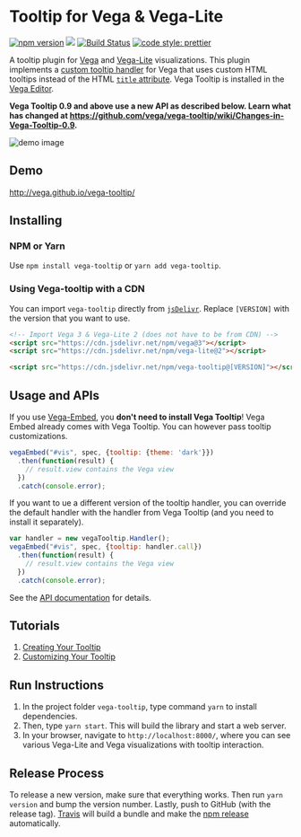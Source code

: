 # Tooltip for Vega & Vega-Lite
[![npm version](https://img.shields.io/npm/v/vega-tooltip.svg)](https://www.npmjs.com/package/vega-tooltip)
[![](https://data.jsdelivr.com/v1/package/npm/vega-tooltip/badge?style=rounded)](https://www.jsdelivr.com/package/npm/vega-tooltip)
[![Build Status](https://travis-ci.org/vega/vega-tooltip.svg?branch=master)](https://travis-ci.org/vega/vega-tooltip)
[![code style: prettier](https://img.shields.io/badge/code_style-prettier-ff69b4.svg?style=rounded)](https://github.com/prettier/prettier)


A tooltip plugin for [Vega](http://vega.github.io/vega/) and [Vega-Lite](https://vega.github.io/vega-lite/) visualizations. This plugin implements a [custom tooltip handler](https://vega.github.io/vega/docs/api/view/#view_tooltip) for Vega that uses custom HTML tooltips instead of the HTML [`title` attribute](https://developer.mozilla.org/en-US/docs/Web/API/HTMLElement/title). Vega Tooltip is installed in the [Vega Editor](https://vega.github.io/editor/).

**Vega Tooltip 0.9 and above use a new API as described below. Learn what has changed at https://github.com/vega/vega-tooltip/wiki/Changes-in-Vega-Tooltip-0.9.**

![demo image](demo.png "a tooltip for a Vega-Lite scatterplot")

## Demo

http://vega.github.io/vega-tooltip/

## Installing

### NPM or Yarn

Use `npm install vega-tooltip` or `yarn add vega-tooltip`.

### Using Vega-tooltip with a CDN

You can import `vega-tooltip` directly from [`jsDelivr`](https://www.jsdelivr.com/package/npm/vega-tooltip). Replace `[VERSION]` with the version that you want to use.

```html
<!-- Import Vega 3 & Vega-Lite 2 (does not have to be from CDN) -->
<script src="https://cdn.jsdelivr.net/npm/vega@3"></script>
<script src="https://cdn.jsdelivr.net/npm/vega-lite@2"></script>

<script src="https://cdn.jsdelivr.net/npm/vega-tooltip@[VERSION]"></script>
```

## Usage and APIs

If you use [Vega-Embed](https://github.com/vega/vega-embed), you **don't need to install Vega Tooltip**! Vega Embed already comes with Vega Tooltip. You can however pass tooltip customizations.

```js
vegaEmbed("#vis", spec, {tooltip: {theme: 'dark'}})
  .then(function(result) {
    // result.view contains the Vega view
  })
  .catch(console.error);
```

If you want to ue a different version of the tooltip handler, you can override the default handler with the handler from Vega Tooltip (and you need to install it separately).

```js
var handler = new vegaTooltip.Handler();
vegaEmbed("#vis", spec, {tooltip: handler.call})
  .then(function(result) {
    // result.view contains the Vega view
  })
  .catch(console.error);
```

See the [API documentation](docs/APIs.md) for details.

## Tutorials

1. [Creating Your Tooltip](docs/creating_your_tooltip.md)
2. [Customizing Your Tooltip](docs/customizing_your_tooltip.md)

## Run Instructions

1. In the project folder `vega-tooltip`, type command `yarn` to install dependencies.
2. Then, type `yarn start`. This will build the library and start a web server.
3. In your browser, navigate to `http://localhost:8000/`, where you can see various Vega-Lite and Vega visualizations with tooltip interaction.

## Release Process

To release a new version, make sure that everything works. Then run `yarn version` and bump the version number. Lastly, push to GitHub (with the release tag). [Travis](https://travis-ci.org/vega/vega-tooltip/builds) will build a bundle and make the [npm release](https://www.npmjs.com/package/vega-tooltip) automatically.
